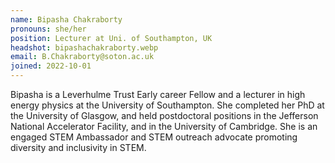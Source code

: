 ```yaml
---
name: Bipasha Chakraborty
pronouns: she/her
position: Lecturer at Uni. of Southampton, UK
headshot: bipashachakraborty.webp
email: B.Chakraborty@soton.ac.uk
joined: 2022-10-01
---
```

Bipasha is a Leverhulme Trust Early career Fellow and a lecturer in high energy physics at the University of Southampton. She completed her PhD at the University of Glasgow, and held postdoctoral positions in the Jefferson National Accelerator Facility, and in the University of Cambridge. She is an engaged STEM Ambassador and STEM outreach advocate promoting diversity and inclusivity in STEM.
